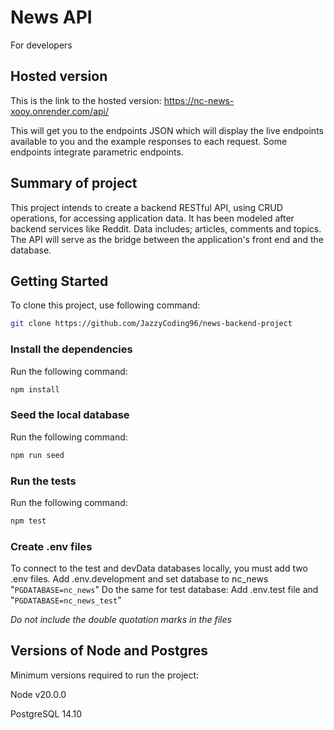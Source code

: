 # News API
For developers

## Hosted version
This is the link to the hosted version: https://nc-news-xooy.onrender.com/api/

This will get you to the endpoints JSON which will display the live endpoints available to you and the example responses to each request. Some endpoints integrate parametric endpoints. 

## Summary of project
This project intends to create a backend RESTful API, using CRUD operations, for accessing application data. It has been modeled after backend services like Reddit. Data includes; articles, comments and topics. The API will serve as the bridge between the application's front end and the database.


## Getting Started
To clone this project, use following command: 
```bash
git clone https://github.com/JazzyCoding96/news-backend-project
```

### Install the dependencies

Run the following command: 
```bash
npm install
```


### Seed the local database

Run the following command: 
```bash 
npm run seed
```


### Run the tests

Run the following command: 
```bash
npm test
```
### Create .env files
To connect to the test and devData databases locally, you must add two .env files.
Add .env.development and set database to nc_news "```PGDATABASE=nc_news```"
Do the same for test database: Add .env.test file and "```PGDATABASE=nc_news_test```"

*Do not include the double quotation marks in the files*

## Versions of Node and Postgres
Minimum versions required to run the project:

Node v20.0.0

PostgreSQL 14.10
